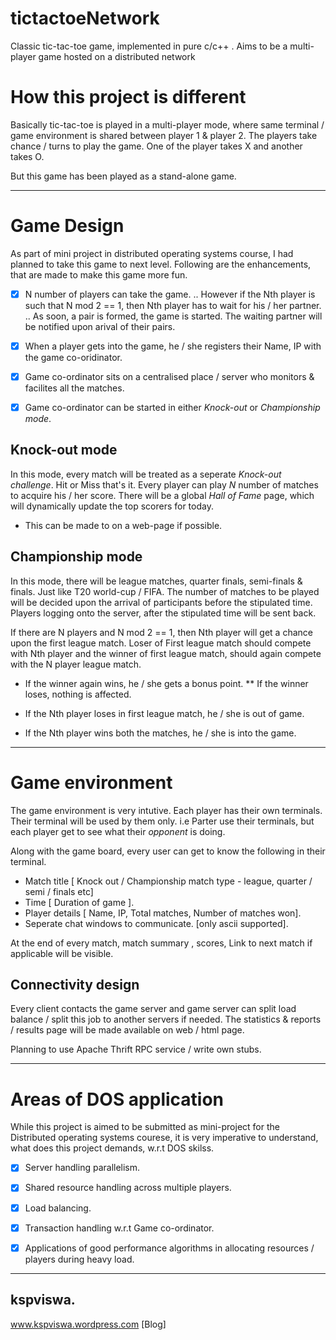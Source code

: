 tictactoeNetwork
================

Classic tic-tac-toe game, implemented in pure c/c++ . Aims to be a multi-player game hosted on a distributed network

How this project is different
=============================

Basically tic-tac-toe is played in a multi-player mode, where same terminal / game environment is shared between
player 1 & player 2. The players take chance / turns to play the game. One of the player takes X and another takes O.

But this game has been played as a stand-alone game.

---

Game Design
==========

As part of mini project in distributed operating systems course, I had planned to take this game to next level.
Following are the enhancements, that are made to make this game more fun.

- [X] N number of players can take the game.
.. However if the Nth player is such that N mod 2 == 1, then Nth player has to wait for his / her partner.
.. As soon, a pair is formed, the game is started. The waiting partner will be notified upon arival of their pairs.

- [X] When a player gets into the game, he / she registers their Name, IP with the game co-oridinator.
- [X] Game co-ordinator sits on a centralised place / server who monitors & facilites all the matches.

- [X] Game co-ordinator can be started in either *Knock-out* or *Championship mode*.

Knock-out mode
-------------

In this mode, every match will be treated as a seperate *Knock-out challenge*. Hit or Miss that's it.
Every player can play _N_ number of matches to acquire his / her score.
There will be a global *Hall of Fame* page, which will dynamically update the top scorers for today.
* This can be made to on a web-page if possible.

Championship mode
-----------------

In this mode, there will be league matches, quarter finals, semi-finals & finals. Just like T20 world-cup / FIFA.
The number of matches to be played will be decided upon the arrival of participants before the stipulated time.
Players logging onto the server, after the stipulated time will be sent back.

If there are N players and N mod 2 == 1, then Nth player will get a chance upon the first league match.
Loser of First league match should compete with Nth player and the winner of first league match, should again compete with the
N player league match.
* If the winner again wins, he / she gets a bonus point.
** If the winner loses, nothing is affected.

* If the Nth player loses in first league match, he / she is out of game.
* If the Nth player wins both the matches, he / she is into the game.

---

Game environment
================

The game environment is very intutive. Each player has their own terminals.
Their terminal will be used by them only. i.e Parter use their terminals, but each player get to see what their *opponent* is doing.

Along with the game board, every user can get to know the following in their terminal.

* Match title [ Knock out / Championship match type - league, quarter / semi / finals etc]
* Time [ Duration of game ].
* Player details [ Name, IP, Total matches, Number of matches won].
* Seperate chat windows to communicate. [only ascii supported].

At the end of every match, match summary , scores, Link to next match if applicable will be visible.

Connectivity design
-------------------

Every client contacts the game server and game server can split load balance / split this job to another servers if needed.
The statistics & reports / results page will be made available on web / html page.

Planning to use Apache Thrift RPC service / write own stubs.

---

Areas of DOS application
========================

While this project is aimed to be submitted as mini-project for the Distributed operating systems courese,
it is very imperative to understand, what does this project demands, w.r.t DOS skilss.

- [X] Server handling parallelism.
- [X] Shared resource handling across multiple players.
- [X] Load balancing.
- [X] Transaction handling w.r.t Game co-ordinator.
- [X] Applications of good performance algorithms in allocating resources / players during heavy load.


---

kspviswa.
---------
www.kspviswa.wordpress.com [Blog]
